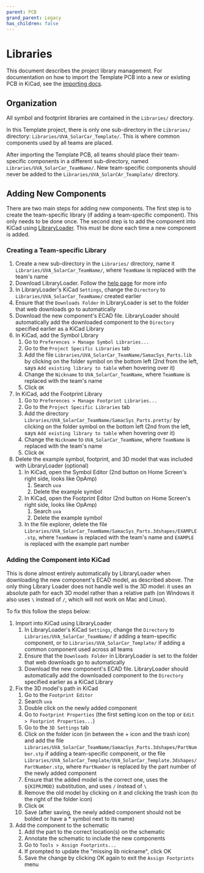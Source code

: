 ```yaml
---
parent: PCB
grand_parent: Legacy
has_children: false
---
```


# Libraries

This document describes the project library management. For documentation on how to import the Template PCB into a new or existing PCB in KiCad, see the [importing docs](importing.md).

## Organization

All symbol and footprint libraries are contained in the `Libraries/` directory.

In this Template project, there is only one sub-directory in the `Libraries/` directory: `Libraries/UVA_SolarCar_Template/`. This is where common components used by all teams are placed.

After importing the Template PCB, all teams should place their team-specific components in a different sub-directory, named `Libraries/UVA_SolarCar_TeamName/`. New team-specific components should never be added to the `Libraries/UVA_SolarCAr_Teamplate/` directory.

## Adding New Components

There are two main steps for adding new components. The first step is to create the team-specific library (if adding a team-specific component). This only needs to be done once. The second step is to add the component into KiCad using [LibraryLoader](https://www.samacsys.com/library-loader/). This must be done each time a new component is added.

### Creating a Team-specific Library

1. Create a new sub-directory in the `Libraries/` directory, name it `Libraries/UVA_SolarCar_TeamName/`, where `TeamName` is replaced with the team's name
1. Download LibraryLoader. Follow the [help page](https://www.samacsys.com/library-loader-help/) for more info
1. In LibraryLoader's KiCad `Settings`, change the `Directory` to `Libraries/UVA_SolarCar_TeamName/` created earlier
1. Ensure that the `Downloads Folder` in LibraryLoader is set to the folder that web downloads go to automatically
1. Download the new component's ECAD file. LibraryLoader should automatically add the downloaded component to the `Directory` specified earlier as a KiCad Library
1. In KiCad, add the Symbol Library
    1. Go to `Preferences > Manage Symbol Libraries...`
    1. Go to the `Project Specific Libraries` tab
    1. Add the file `Libraries/UVA_SolarCar_TeamName/SamacSys_Parts.lib` by clicking on the folder symbol on the bottom left (2nd from the left, says `Add existing library to table` when hovering over it)
    1. Change the `Nickname` to `UVA_SolarCar_TeamName`, where `TeamName` is replaced with the team's name
    1. Click `OK`
1. In KiCad, add the Footprint Library
    1. Go to `Preferences > Manage Footprint Libraries...`
    1. Go to the `Project Specific Libraries` tab
    1. Add the directory `Libraries/UVA_SolarCar_TeamName/SamacSys_Parts.pretty/` by clicking on the folder symbol on the bottom left (2nd from the left, says `Add existing library to table` when hovering over it)
    1. Change the `Nickname` to `UVA_SolarCar_TeamName`, where `TeamName` is replaced with the team's name
    1. Click `OK`
1. Delete the example symbol, footprint, and 3D model that was included with LibraryLoader (optional)
    1. In KiCad, open the Symbol Editor (2nd button on Home Screen's right side, looks like OpAmp)
        1. Search `uva`
        1. Delete the example symbol
    1. In KiCad, open the Footprint Editor (2nd button on Home Screen's right side, looks like OpAmp)
        1. Search `uva`
        1. Delete the example symbol
    1. In the file explorer, delete the file `Libraries/UVA_SolarCar_TeamName/SamacSys_Parts.3dshapes/EXAMPLE.stp`, where `TeamName` is replaced with the team's name and `EXAMPLE` is replaced with the example part number

### Adding the Component into KiCad

This is done almost entirely automatically by LibraryLoader when downloading the new component's ECAD model, as described above. The only thing Library Loader does not handle well is the 3D model: it uses an absolute path for each 3D model rather than a relative path (on Windows it also uses `\` instead of `/`, which will not work on Mac and Linux).

To fix this follow the steps below:

1. Import into KiCad using LibraryLoader
    1. In LibraryLoader's KiCad `Settings`, change the `Directory` to `Libraries/UVA_SolarCar_TeamName/` if adding a team-specific component, or to `Libraries/UVA_SolarCar_Template/` if adding a common component used across all teams
    1. Ensure that the `Downloads Folder` in LibraryLoader is set to the folder that web downloads go to automatically
    1. Download the new component's ECAD file. LibraryLoader should automatically add the downloaded component to the `Directory` specified earlier as a KiCad Library
1. Fix the 3D model's path in KiCad
    1. Go to the `Footprint Editor`
    1. Search `uva`
    1. Double click on the newly added component
    1. Go to `Footprint Properties` (the first setting icon on the top or `Edit > Footprint Properties...`)
    1. Go to the `3D Settings` tab
    1. Click on the folder icon (in between the + icon and the trash icon) and add the file `Libraries/UVA_SolarCar_TeamName/SamacSys_Parts.3dshapes/PartNumber.stp` if adding a team-specific component, or the file `Libraries/UVA_SolarCar_Template/UVA_SolarCar_Template.3dshapes/PartNumber.stp`, where `PartNumber` is replaced by the part number of the newly added component
    1. Ensure that the added model is the correct one, uses the `${KIPRJMOD}` substitution, and uses `/` instead of `\`
    1. Remove the old model by clicking on it and clicking the trash icon (to the right of the folder icon)
    1. Click `OK`
    1. Save (after saving, the newly added component should not be bolded or have a * symbol next to its name)
1. Add the component to the schematic
    1. Add the part to the correct location(s) on the schematic
    1. Annotate the schematic to include the new components
    1. Go to `Tools > Assign Footprints...`
    1. If prompted to update the "missing lib nickname", click OK
    1. Save the change by clicking OK again to exit the `Assign Footprints` menu
